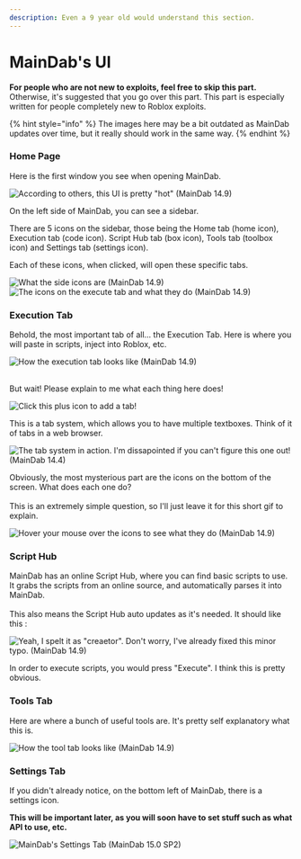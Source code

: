 ```yaml
---
description: Even a 9 year old would understand this section.
---
```


# MainDab's UI

**For people who are not new to exploits, feel free to skip this part.** Otherwise, it's suggested that you go over this part. This part is especially written for people completely new to Roblox exploits.

{% hint style="info" %}
The images here may be a bit outdated as MainDab updates over time, but it really should work in the same way.
{% endhint %}

### Home Page

Here is the first window you see when opening MainDab.

![According to others, this UI is pretty "hot" (MainDab 14.9)](../.gitbook/assets/MainDab\_nu5rkYjPFo.png)

On the left side of MainDab, you can see a sidebar.&#x20;

There are 5 icons on the sidebar, those being the Home tab (home icon), Execution tab (code icon). Script Hub tab (box icon), Tools tab (toolbox icon) and Settings tab (settings icon).

Each of these icons, when clicked, will open these specific tabs.

![What the side icons are (MainDab 14.9)](../.gitbook/assets/MainDab\_acFET2Dg25.gif) ![The icons on the execute tab and what they do (MainDab 14.9)](../.gitbook/assets/explorer\_Vro9f2tb9Q.gif)

### Execution Tab

Behold, the most important tab of all... the Execution Tab. Here is where you will paste in scripts, inject into Roblox, etc.

![How the execution tab looks like (MainDab 14.9)](../.gitbook/assets/MainDab\_euktfHxKne.png)

\
But wait! Please explain to me what each thing here does!

![Click this plus icon to add a tab!](../.gitbook/assets/MainDab\_iO7qhiJle8.png)

This is a tab system, which allows you to have multiple textboxes. Think of it of tabs in a web browser.

![The tab system in action. I'm dissapointed if you can't figure this one out! (MainDab 14.4)](../.gitbook/assets/chrome\_WwzrfZ9HyZ.gif)

Obviously, the most mysterious part are the icons on the bottom of the screen. What does each one do?\
\
This is an extremely simple question, so I'll just leave it for this short gif to explain.

![Hover your mouse over the icons to see what they do (MainDab 14.9)](../.gitbook/assets/explorer\_UfrRXHV1M0.gif)

### Script Hub

MainDab has an online Script Hub, where you can find basic scripts to use. It grabs the scripts from an online source, and automatically parses it into MainDab. \
\
This also means the Script Hub auto updates as it's needed. It should like this :

![Yeah, I spelt it as "creaetor". Don't worry, I've already fixed this minor typo. (MainDab 14.9)](../.gitbook/assets/MainDab\_8kB86ghjDZ.png)

In order to execute scripts, you would press "Execute". I think this is pretty obvious.

### Tools Tab

Here are where a bunch of useful tools are. It's pretty self explanatory what this is.

![How the tool tab looks like (MainDab 14.9)](../.gitbook/assets/MainDab\_OJgmchz6NE.png)

### Settings Tab

If you didn't already notice, on the bottom left of MainDab, there is a settings icon.&#x20;

**This will be important later, as you will soon have to set stuff such as what API to use, etc.**

![MainDab's Settings Tab (MainDab 15.0 SP2)](../.gitbook/assets/MainDab\_hqjcB5CflN.png)
